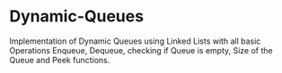 # Dynamic-Queues
Implementation of Dynamic Queues using Linked Lists with all basic Operations Enqueue, Dequeue, checking if Queue is empty, Size of the Queue and Peek functions.
